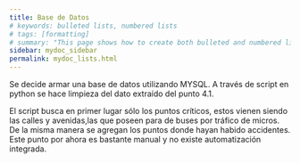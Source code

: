 ```yaml
---
title: Base de Datos
# keywords: bulleted lists, numbered lists
# tags: [formatting]
# summary: "This page shows how to create both bulleted and numbered lists"
sidebar: mydoc_sidebar
permalink: mydoc_lists.html
---
```



Se decide armar una base de datos utilizando MYSQL. A través de script en python se hace limpieza del dato extraído del punto 4.1. 

El script busca en primer lugar sólo los puntos críticos, estos vienen siendo las calles y avenidas,las que poseen para de buses por tráfico de micros. 
De la misma manera se agregan los puntos donde hayan habido accidentes. Este punto por ahora es bastante manual y no existe automatización integrada.



<!-- ## Bulleted Lists -->

<!-- This is a bulleted list:

```
*  first item
*  second item
*  third item
``` -->

<!-- **Result:** -->

<!-- *  first item
*  second item
*  third item -->


<!-- ## Numbered list -->

<!-- This is a simple numbered list:

```
1.  First item.
1.  Second item.
1.  Third item.
```

**Result:**

1.  First item.
1.  Second item.
1.  Third item.

You can use whatever numbers you want &mdash; when the Markdown filter processes the content, it will assign the correct numbers to the list items. -->

<!-- ## Complex Lists -->

<!-- Here's a more complex list:

```
1.  Sample first item.

    * sub-bullet one
    * sub-bullet two

2.  Continuing the list

    1. sub-list numbered one
    2. sub-list numbered two

3.  Another list item.
``` -->

<!-- **Result:**

1.  Sample first item.

    * sub-bullet one
    * sub-bullet two

2.  Continuing the list

    1. sub-list numbered one
    2. sub-list numbered two

3.  Another list item. -->

<!-- ## Another Complex List -->

<!-- Here's a list with some intercepting text:

```
1.  Sample first item.

    This is a result statement that talks about something....

2.  Continuing the list

    {% include note.html content="Remember to do this. If you have \"quotes\", you must escape them." %}

    Here's a list in here:

    * first item
    * second item

3.  Another list item.

    ```js
    function alert("hello");
    ```

4.  Another item.
``` -->

<!-- **Result:** -->

<!-- 1.  Sample first item.

    This is a result statement that talks about something....

2.  Continuing the list

    {% include note.html content="Remember to do this. If you have \"quotes\", you must escape them." %}

    Here's a list in here:

    * first item
    * second item

3.  Another list item.

    ```js
    function alert("hello");
    ```

4.  Another item. -->

<!-- ### Key Principle to Remember with Lists -->

<!-- The key principle is to line up the first character after the dot following the number:

{% include image.html file="liningup.png" caption="Lining up the left edge ensures the list stays in tact." %}

For the sake of simplicity, use two spaces after the dot for numbers 1 through 9. Use one space for numbers 10 and up. If any part of your list doesn't align symmetrically on this left edge, the list will not render correctly. Also note that this is characteristic of kramdown-flavored Markdown and may not yield the same results in other Markdown flavors. -->
